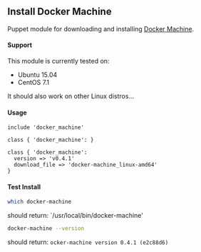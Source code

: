 ## Install Docker Machine

Puppet module for downloading and installing [Docker Machine](https://docs.docker.com/machine/install/).

#### Support

This module is currently tested on:

* Ubuntu 15.04
* CentOS 7.1

It should also work on other Linux distros...

#### Usage
```puppet
include 'docker_machine'
```
```puppet
class { 'docker_machine': }
```
```puppet
class { 'docker_machine': 
  version => 'v0.4.1'
  download_file => 'docker-machine_linux-amd64'
}
```

#### Test Install
```sh
which docker-machine 
```
should return: `/usr/local/bin/docker-machine'

```sh
docker-machine --version
```
should return: `ocker-machine version 0.4.1 (e2c88d6)`